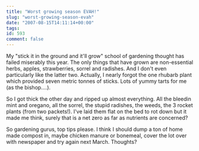 ```yaml
---
title: "Worst growing season EVAH!"
slug: "worst-growing-season-evah"
date: "2007-08-15T14:11:14+00:00"
tags:
id: 593
comment: false
---
```


My "stick it in the ground and it'll grow" school of gardening thought has failed miserably this year. The only things that have grown are non-essential herbs, apples, strawberries, sorrel and radishes. And I don't even particularly like the latter two. Actually, I nearly forgot the one rhubarb plant which provided seven metric tonnes of sticks. Lots of yummy tarts for me (as the bishop....).

So I got thick the other day and ripped up almost everything. All the bleedin mint and oregano, all the sorrel, the stupid radishes, the weeds, the 3 rocket plants (from two packets!). I've laid them flat on the bed to rot down but it made me think, surely that is a net zero as far as nutrients are concerned?

So gardening gurus, top tips please. I think I should dump a ton of home made compost in, maybe chicken manure or bonemeal, cover the lot over with newspaper and try again next March. Thoughts?
